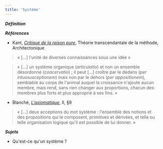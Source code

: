 ```yaml
---
title: 'Système'
---
```


***Définition*** 

>

***Références***

* Kant, <u>*Critique de la raison pure*</u>, Théorie transcendantale de la méthode, Architectonique

> &laquo; [...] l'unité de diverses connaissances sous une idée &raquo;  

> &laquo; [...] un système organique (*articulatio*) et non un ensemble désordonné (*coacervatio*) ;
> il peut [...] croître par le dedans (*per intussusceptionem*) mais non par le dehors
> (*per appositionem*), semblable au corps de l'animal auquel la croissance n'ajoute aucun membre,
> mais rend, sans rien changer aux proportions, chacun des membres plus forts et plus approprié
> à ses fins. &raquo;

* Blanché, <u>*L'axiomatique*</u>, II, &sect;9

> &laquo; [...] deux acceptions du mot système : l'ensemble des notions et des propositions qui
> le composent, primitives et dérivées, et telle ou telle organisation logique qu'il est possible
> de lui donner. &raquo;

***Sujets***

- Qu'est-ce qu'un système ?
